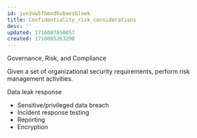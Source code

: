 ```yaml
---
id: jvn3vw5fhmxdhvbaesbloek
title: Confidentiality_risk_considerations
desc: ''
updated: 1716087850057
created: 1716085263290
---
```

Governance, Risk, and Compliance

Given a set of organizational security requirements, perform risk
management activities.

Data leak response
- Sensitive/privileged data breach
- Incident response testing
- Reporting
- Encryption